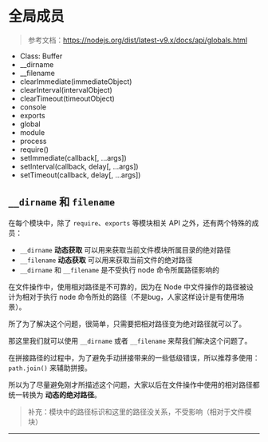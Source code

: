 # 全局成员

> 参考文档：https://nodejs.org/dist/latest-v9.x/docs/api/globals.html

- Class: Buffer
- __dirname
- __filename
- clearImmediate(immediateObject)
- clearInterval(intervalObject)
- clearTimeout(timeoutObject)
- console
- exports
- global
- module
- process
- require()
- setImmediate(callback[, ...args])
- setInterval(callback, delay[, ...args])
- setTimeout(callback, delay[, ...args])

## `__dirname` 和 `filename`

在每个模块中，除了 `require`、`exports` 等模块相关 API 之外，还有两个特殊的成员：

- `__dirname` **动态获取** 可以用来获取当前文件模块所属目录的绝对路径
- `__filename` **动态获取** 可以用来获取当前文件的绝对路径
- `__dirname` 和 `__filename` 是不受执行 node 命令所属路径影响的

在文件操作中，使用相对路径是不可靠的，因为在 Node 中文件操作的路径被设计为相对于执行 node 命令所处的路径（不是bug，人家这样设计是有使用场景）。

所了为了解决这个问题，很简单，只需要把相对路径变为绝对路径就可以了。

那这里我们就可以使用 `__dirname` 或者 `__filename` 来帮我们解决这个问题了。

在拼接路径的过程中，为了避免手动拼接带来的一些低级错误，所以推荐多使用：`path.join()` 来辅助拼接。

所以为了尽量避免刚才所描述这个问题，大家以后在文件操作中使用的相对路径都统一转换为 **动态的绝对路径**。

> 补充：模块中的路径标识和这里的路径没关系，不受影响（相对于文件模块）

---

